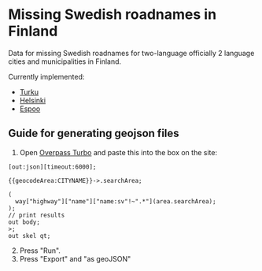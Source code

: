# Missing Swedish roadnames in Finland

Data for missing Swedish roadnames for two-language officially 2 language cities and municipalities in Finland.

Currently implemented:
* [Turku](Turku.geojson)
* [Helsinki](Helsinki.geojson)
* [Espoo](Espoo.geojson)

## Guide for generating geojson files
1. Open [Overpass Turbo](https://overpass-turbo.eu/) and paste this into the box on the site:
```
[out:json][timeout:6000];

{{geocodeArea:CITYNAME}}->.searchArea;

(
  way["highway"]["name"]["name:sv"!~".*"](area.searchArea);
);
// print results
out body;
>;
out skel qt;
```
2. Press "Run".
3. Press "Export" and "as geoJSON"